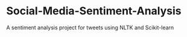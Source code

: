 # Social-Media-Sentiment-Analysis
A sentiment analysis project for tweets using NLTK and Scikit-learn

